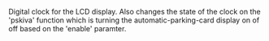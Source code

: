 Digital clock for the LCD display. Also changes the state of the clock on the 'pskiva' function which is turning the automatic-parking-card display on of off based on the 'enable' paramter. 